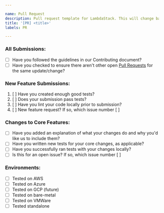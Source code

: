 ```yaml
---

name: Pull Request
description: Pull request template for LambdaStack. This will change based on need.
title: '[PR] <title>'
labels: PR

---
```


### All Submissions:

* [ ] Have you followed the guidelines in our Contributing document?
* [ ] Have you checked to ensure there aren't other open [Pull Requests](https://github.com/lambdastack/lambdastack/pulls) for the same update/change?

### New Feature Submissions:

1. [ ] Have you created enough good tests?
2. [ ] Does your submission pass tests?
3. [ ] Have you lint your code locally prior to submission?
4. [ ] New feature request? If so, which issue number [            ]

### Changes to Core Features:

* [ ] Have you added an explanation of what your changes do and why you'd like us to include them?
* [ ] Have you written new tests for your core changes, as applicable?
* [ ] Have you successfully ran tests with your changes locally?
* [ ] Is this for an open issue? If so, which issue number [                   ]

### Environments:

* [ ] Tested on AWS
* [ ] Tested on Azure
* [ ] Tested on GCP (future)
* [ ] Tested on bare-metal
* [ ] Tested on VMWare
* [ ] Tested standalone
